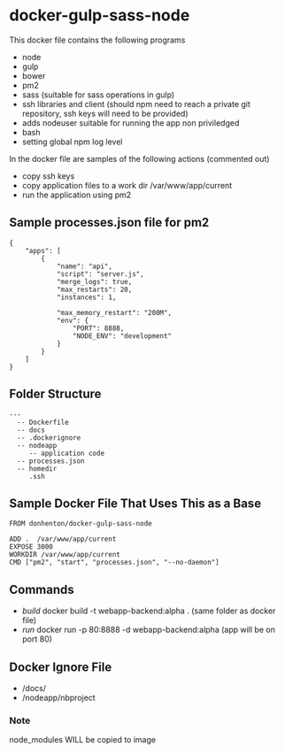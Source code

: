 # docker-gulp-sass-node
This docker file contains the following programs
* node
* gulp
* bower
* pm2
* sass (suitable for sass operations in gulp)
* ssh libraries and client (should npm need to reach a private git repository, ssh keys will need to be provided)
* adds nodeuser suitable for running the app non priviledged
* bash
* setting global npm log level

In the docker file are samples of the following actions (commented out)
* copy ssh keys
* copy application files to a work dir /var/www/app/current
* run the application using pm2

## Sample processes.json file for pm2
```
{
    "apps": [
        {
            "name": "api",
            "script": "server.js",
            "merge_logs": true,
            "max_restarts": 20,
            "instances": 1,
            
            "max_memory_restart": "200M",
            "env": {
                "PORT": 8888,
                "NODE_ENV": "development"
            }
        }
    ]
}

```
## Folder Structure
```
---
  -- Dockerfile
  -- docs
  -- .dockerignore
  -- nodeapp
     -- application code
  -- processes.json
  -- homedir
     .ssh
```

## Sample Docker File That Uses This as a Base
```
FROM donhenton/docker-gulp-sass-node

ADD .  /var/www/app/current
EXPOSE 3000
WORKDIR /var/www/app/current
CMD ["pm2", "start", "processes.json", "--no-daemon"]
```

## Commands

* *build* docker build -t webapp-backend:alpha . (same folder as docker file)
* *run* docker run -p 80:8888 -d webapp-backend:alpha (app will be on port 80)


## Docker Ignore File
* /docs/
* /nodeapp/nbproject

### Note
node_modules WILL be copied to image <bump>


